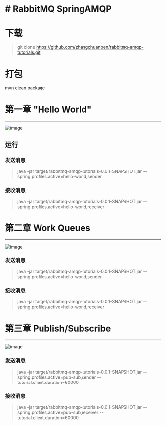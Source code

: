 # # RabbitMQ SpringAMQP
# 下载
> git clone https://github.com/zhangchuanben/rabbitmq-amqp-tutorials.git
# 打包 
mvn clean package
# 第一章 "Hello World"

---
![image](http://www.rabbitmq.com/img/tutorials/python-one.png)
## 运行
### 发送消息
> java -jar target/rabbitmq-amqp-tutorials-0.0.1-SNAPSHOT.jar --spring.profiles.active=hello-world,sender

### 接收消息
> java -jar target/rabbitmq-amqp-tutorials-0.0.1-SNAPSHOT.jar --spring.profiles.active=hello-world,receiver


# 第二章 Work Queues
---

![image](http://www.rabbitmq.com/img/tutorials/python-two.png)

### 发送消息
> java -jar target/rabbitmq-amqp-tutorials-0.0.1-SNAPSHOT.jar --spring.profiles.active=hello-world,sender

### 接收消息
> java -jar target/rabbitmq-amqp-tutorials-0.0.1-SNAPSHOT.jar --spring.profiles.active=hello-world,receiver

# 第三章 Publish/Subscribe
---
![image](http://www.rabbitmq.com/img/tutorials/python-three-overall.png)

### 发送消息
> java -jar target/rabbitmq-amqp-tutorials-0.0.1-SNAPSHOT.jar --spring.profiles.active=pub-sub,sender 
    --tutorial.client.duration=60000

### 接收消息
> java -jar target/rabbitmq-amqp-tutorials-0.0.1-SNAPSHOT.jar --spring.profiles.active=pub-sub,receiver --tutorial.client.duration=60000